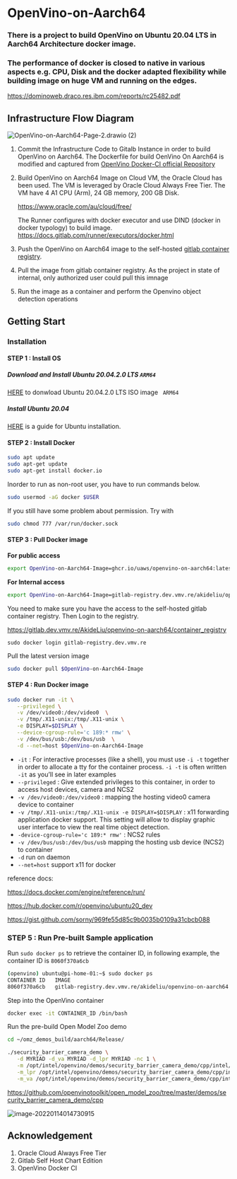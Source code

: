 # OpenVino-on-Aarch64

### There is a project to build OpenVino on Ubuntu 20.04 LTS in Aarch64 Architecture docker image. 

### The performance of docker is closed to native in various aspects e.g. CPU, Disk and the docker adapted flexibility while building image on huge VM and running on the edges. 

https://dominoweb.draco.res.ibm.com/reports/rc25482.pdf

## Infrastructure Flow Diagram

![OpenVino-on-Aarch64-Page-2.drawio (2)](https://minio.llycloud.com/image/uPic/image-20220114pUqDFC.png)

1. Commit the Infrastructure Code to Gitalb Instance in order to build OpenVino on Aarch64.
   The Dockerfile for build OenVino On Aarch64 is modified and captured from [OpenVino Docker-CI official Repository](https://github.com/openvinotoolkit/docker_ci/tree/master/dockerfiles/ubuntu20/build_custom)

2. Build OpenVino on Aarch64 Image on Cloud VM, the Oracle Cloud has been used. The VM is leveraged by Oracle Cloud Always Free Tier.
   The VM have 4 A1 CPU (Arm), 24 GB memory, 200 GB Disk.
   
   https://www.oracle.com/au/cloud/free/

   The Runner configures with docker executor and use DIND (docker in docker typology) to build image.
   [https://docs.gitlab.com/runner/executors/docker.html ](https://docs.gitlab.com/runner/executors/docker.html)

3. Push the OpenVino on Aarch64 image to the self-hosted [gitlab container registry](https://docs.gitlab.com/ee/user/packages/container_registry/).

4. Pull the image from gitlab container registry.
   As the project in state of internal, only authorized user could pull this imnage

5. Run the image as a container and perform the Openvino object detection operations

## Getting Start

### Installation

#### STEP 1 : Install OS

##### Download and Install Ubuntu 20.04.2.0 LTS `ARM64`

[HERE](https://cdimage.ubuntu.com/releases/20.04/release/ubuntu-20.04.3-live-server-arm64.iso) to donwload Ubuntu 20.04.2.0 LTS ISO image ` ARM64`

##### Install Ubuntu 20.04

[HERE](https://phoenixnap.com/kb/install-ubuntu-20-04) is a guide for Ubuntu installation.

#### STEP 2 : Install Docker


```sh
sudo apt update
sudo apt-get update
sudo apt-get install docker.io
```

Inorder to run as non-root user, you have to run commands below.

```sh
sudo usermod -aG docker $USER
```

If you still have some problem about permission. Try with

```sh
sudo chmod 777 /var/run/docker.sock
```

#### STEP 3 : Pull Docker image

**For public access**

```sh
export OpenVino-on-Aarch64-Image=ghcr.io/uaws/openvino-on-aarch64:latest
```

**For Internal access**

```sh
export OpenVino-on-Aarch64-Image=gitlab-registry.dev.vmv.re/akideliu/openvino-on-aarch64:latest
```

You need to make sure you have the access to the self-hosted gitlab container registry. Then Login to the registry.

https://gitlab.dev.vmv.re/AkideLiu/openvino-on-aarch64/container_registry

```shell
sudo docker login gitlab-registry.dev.vmv.re
```

Pull the latest version image

```sh
sudo docker pull $OpenVino-on-Aarch64-Image
```

#### STEP 4 : Run Docker image

```sh
sudo docker run -it \
   --privileged \
   -v /dev/video0:/dev/video0  \
   -v /tmp/.X11-unix:/tmp/.X11-unix \
   -e DISPLAY=$DISPLAY \
   --device-cgroup-rule='c 189:* rmw' \
   -v /dev/bus/usb:/dev/bus/usb  \
   -d --net=host $OpenVino-on-Aarch64-Image
```

- `-it` : For interactive processes (like a shell), you must use `-i -t` together in order to allocate a tty for the container process. `-i -t` is often written `-it` as you’ll see in later examples
- `--privileged` :  Give extended privileges to this container, in order to access host devices, camera and NCS2
- `-v /dev/video0:/dev/video0` : mapping the hosting video0 camera device to container
- `-v /tmp/.X11-unix:/tmp/.X11-unix -e DISPLAY=$DISPLAY` : x11 forwarding application docker support. This setting will allow to display graphic user interface to view the real time object detection.
- `-device-cgroup-rule='c 189:* rmw'` : NCS2 rules
- `-v /dev/bus/usb:/dev/bus/usb` mapping the hosting usb device (NCS2) to container
- `-d` run on daemon
- `--net=host` support x11 for docker

reference docs:

https://docs.docker.com/engine/reference/run/

https://hub.docker.com/r/openvino/ubuntu20_dev

https://gist.github.com/sorny/969fe55d85c9b0035b0109a31cbcb088

### STEP 5 : Run Pre-built Sample application 

Run `sudo docker ps` to retrieve the container ID, in following example, the container ID is `8060f370a6cb`

```sh
(openvino) ubuntu@pi-home-01:~$ sudo docker ps
CONTAINER ID   IMAGE                                                     COMMAND        CREATED       STATUS       PORTS                                                                                          NAMES
8060f370a6cb   gitlab-registry.dev.vmv.re/akideliu/openvino-on-aarch64   "/bin/bash"    6 hours ago   Up 6 hours                                                                                                    crazy_satoshi
```

Step into the OpenVino container

```sh
docker exec -it CONTAINER_ID /bin/bash
```

Run the pre-build Open Model Zoo demo

```sh
cd ~/omz_demos_build/aarch64/Release/

./security_barrier_camera_demo \
   -d MYRIAD -d_va MYRIAD -d_lpr MYRIAD -nc 1 \
   -m /opt/intel/openvino/demos/security_barrier_camera_demo/cpp/intel/vehicle-license-plate-detection-barrier-0106/FP16/vehicle-license-plate-detection-barrier-0106.xml \
   -m_lpr /opt/intel/openvino/demos/security_barrier_camera_demo/cpp/intel/license-plate-recognition-barrier-0001/FP16/license-plate-recognition-barrier-0001.xml  \
   -m_va /opt/intel/openvino/demos/security_barrier_camera_demo/cpp/intel/vehicle-attributes-recognition-barrier-0039/FP16/vehicle-attributes-recognition-barrier-0039.xml

```

https://github.com/openvinotoolkit/open_model_zoo/tree/master/demos/security_barrier_camera_demo/cpp



![image-20220114014730915](https://minio.llycloud.com/image/uPic/image-2022011477ir89.png)

## Acknowledgement

1. Oracle Cloud Always Free Tier
2. Gitlab Self Host Chart Edition
3. OpenVino Docker CI
